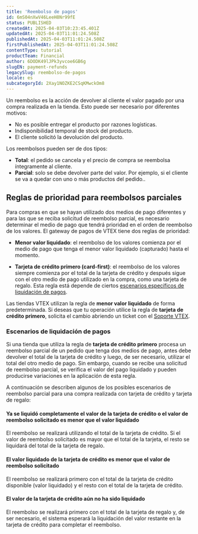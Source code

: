 ```yaml
---
title: 'Reembolso de pagos'
id: 6mS04nXwV46LeeH8Nr99fE
status: PUBLISHED
createdAt: 2025-04-03T10:23:45.401Z
updatedAt: 2025-04-03T11:01:24.508Z
publishedAt: 2025-04-03T11:01:24.508Z
firstPublishedAt: 2025-04-03T11:01:24.508Z
contentType: tutorial
productTeam: Financial
author: 6DODK49lJPk3yvcoe6GB6g
slugEN: payment-refunds
legacySlug: reembolso-de-pagos
locale: es
subcategoryId: 2Xay1NOZKE2CSqKMwckOm8
---
```


Un reembolso es la acción de devolver al cliente el valor pagado por una compra realizada en la tienda. Esto puede ser necesario por diferentes motivos:

- No es posible entregar el producto por razones logísticas.
- Indisponibilidad temporal de stock del producto.
- El cliente solicitó la devolución del producto.

Los reembolsos pueden ser de dos tipos:

- __Total__: el pedido se cancela y el precio de compra se reembolsa íntegramente al cliente.
- __Parcial__: solo se debe devolver parte del valor. Por ejemplo, si el cliente se va a quedar con uno o más productos del pedido..

## Reglas de prioridad para reembolsos parciales

Para compras en que se hayan utilizado dos medios de pago diferentes y para las que se reciba solicitud de reembolso parcial, es necesario determinar el medio de pago que tendrá prioridad en el orden de reembolso de los valores. El gateway de pagos de VTEX tiene dos reglas de prioridad:

- __Menor valor liquidado__: el reembolso de los valores comienza por el medio de pago que tenga el menor valor liquidado (capturado) hasta el momento.

- __Tarjeta de crédito primero (card-first)__: el reembolso de los valores siempre comienza por el total de la tarjeta de crédito y después sigue con el otro medio de pago utilizado en la compra, como una tarjeta de regalo. Esta regla está depende de ciertos [escenarios específicos de liquidación de pagos](#escenarios-de-liquidacion-de-pagos).

<div class="alert alert-info">
  Las tiendas VTEX utilizan la regla de <b>menor valor liquidado</b> de forma predeterminada. Si deseas que tu operación utilice la regla de <b>tarjeta de crédito primero</b>, solicita el cambio abriendo un ticket con el <a href="https://help.vtex.com/es/support">Soporte VTEX</a>.
</div>

### Escenarios de liquidación de pagos

Si una tienda que utiliza la regla de __tarjeta de crédito primero__ procesa un reembolso parcial de un pedido que tenga dos medios de pago, antes debe devolver el total de la tarjeta de crédito y luego, de ser necesario, utilizar el total del otro medio de pago. Sin embargo, cuando se recibe una solicitud de reembolso parcial, se verifica el valor del pago liquidado y pueden producirse variaciones en la aplicación de esta regla.

A continuación se describen algunos de los posibles escenarios de reembolso parcial para una compra realizada con tarjeta de crédito y tarjeta de regalo:

#### Ya se liquidó completamente el valor de la tarjeta de crédito o el valor de reembolso solicitado es menor que el valor liquidado

El reembolso se realizará utilizando el total de la tarjeta de crédito. Si el valor de reembolso solicitado es mayor que el total de la tarjeta, el resto se liquidará del total de la tarjeta de regalo.

#### El valor liquidado de la tarjeta de crédito es menor que el valor de reembolso solicitado 

El reembolso se realizará primero con el total de la tarjeta de crédito disponible (valor liquidado) y el resto con el total de la tarjeta de crédito.

#### El valor de la tarjeta de crédito aún no ha sido liquidado

El reembolso se realizará primero con el total de la tarjeta de regalo y, de ser necesario, el sistema esperará la liquidación del valor restante en la tarjeta de crédito para completar el reembolso.
